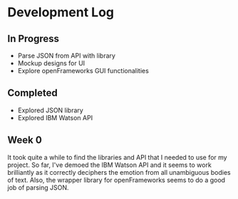 # Development Log
## In Progress
- Parse JSON from API with library
- Mockup designs for UI
- Explore openFrameworks GUI functionalities

## Completed
- Explored JSON library
- Explored IBM Watson API

## Week 0
It took quite a while to find the libraries and API that I needed to use for my project. So far, I've demoed the IBM Watson API and it seems to work brilliantly as it correctly deciphers the emotion from all unambiguous bodies of text. Also, the wrapper library for openFrameworks seems to do a good job of parsing JSON.
